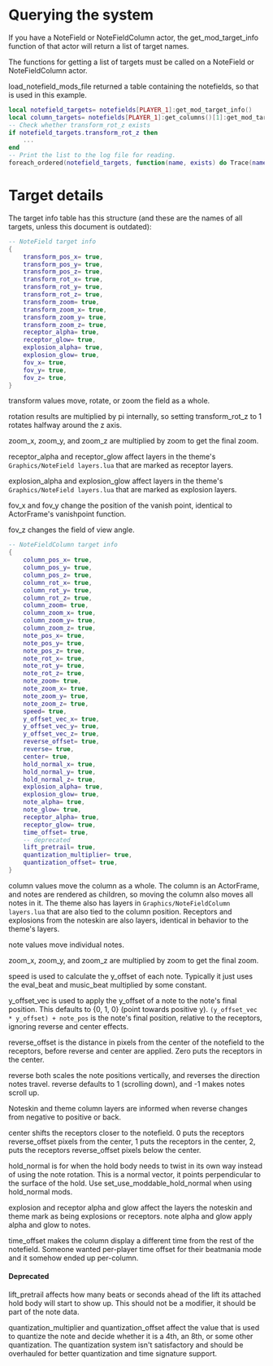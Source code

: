 # Querying the system
If you have a NoteField or NoteFieldColumn actor, the get_mod_target_info
function of that actor will return a list of target names.

The functions for getting a list of targets must be called on a NoteField or
NoteFieldColumn actor.

load_notefield_mods_file returned a table containing the notefields, so that
is used in this example.

```lua
local notefield_targets= notefields[PLAYER_1]:get_mod_target_info()
local column_targets= notefields[PLAYER_1]:get_columns()[1]:get_mod_target_info()
-- Check whether transform_rot_z exists
if notefield_targets.transform_rot_z then
	...
end
-- Print the list to the log file for reading.
foreach_ordered(notefield_targets, function(name, exists) do Trace(name) end)
```

# Target details

The target info table has this structure (and these are the names of all
targets, unless this document is outdated):
```lua
-- NoteField target info
{
	transform_pos_x= true,
	transform_pos_y= true,
	transform_pos_z= true,
	transform_rot_x= true,
	transform_rot_y= true,
	transform_rot_z= true,
	transform_zoom= true,
	transform_zoom_x= true,
	transform_zoom_y= true,
	transform_zoom_z= true,
	receptor_alpha= true,
	receptor_glow= true,
	explosion_alpha= true,
	explosion_glow= true,
	fov_x= true,
	fov_y= true,
	fov_z= true,
}
```
transform values move, rotate, or zoom the field as a whole.

rotation results are multiplied by pi internally, so setting transform_rot_z
to 1 rotates halfway around the z axis.

zoom_x, zoom_y, and zoom_z are multiplied by zoom to get the final zoom.

receptor_alpha and receptor_glow affect layers in the theme's
```Graphics/NoteField layers.lua``` that are marked as receptor layers.

explosion_alpha and explosion_glow affect layers in the theme's
```Graphics/NoteField layers.lua``` that are marked as explosion layers.

fov_x and fov_y change the position of the vanish point, identical to
ActorFrame's vanishpoint function.

fov_z changes the field of view angle.

```lua
-- NoteFieldColumn target info
{
	column_pos_x= true,
	column_pos_y= true,
	column_pos_z= true,
	column_rot_x= true,
	column_rot_y= true,
	column_rot_z= true,
	column_zoom= true,
	column_zoom_x= true,
	column_zoom_y= true,
	column_zoom_z= true,
	note_pos_x= true,
	note_pos_y= true,
	note_pos_z= true,
	note_rot_x= true,
	note_rot_y= true,
	note_rot_z= true,
	note_zoom= true,
	note_zoom_x= true,
	note_zoom_y= true,
	note_zoom_z= true,
	speed= true,
	y_offset_vec_x= true,
	y_offset_vec_y= true,
	y_offset_vec_z= true,
	reverse_offset= true,
	reverse= true,
	center= true,
	hold_normal_x= true,
	hold_normal_y= true,
	hold_normal_z= true,
	explosion_alpha= true,
	explosion_glow= true,
	note_alpha= true,
	note_glow= true,
	receptor_alpha= true,
	receptor_glow= true,
	time_offset= true,
	-- deprecated
	lift_pretrail= true,
	quantization_multiplier= true,
	quantization_offset= true,
}
```

column values move the column as a whole.  The column is an ActorFrame, and
notes are rendered as children, so moving the column also moves all notes in
it.  The theme also has layers in ```Graphics/NoteFieldColumn layers.lua```
that are also tied to the column position.  Receptors and explosions from the
noteskin are also layers, identical in behavior to the theme's layers.

note values move individual notes.

zoom_x, zoom_y, and zoom_z are multiplied by zoom to get the final zoom.

speed is used to calculate the y_offset of each note.  Typically it just uses
the eval_beat and music_beat multiplied by some constant.

y_offset_vec is used to apply the y_offset of a note to the note's final
position.  This defaults to {0, 1, 0} (point towards positive y).
```(y_offset_vec * y_offset) + note_pos``` is the note's final position,
relative to the receptors, ignoring reverse and center effects.

reverse_offset is the distance in pixels from the center of the notefield to
the receptors, before reverse and center are applied.  Zero puts the
receptors in the center.

reverse both scales the note positions vertically, and reverses the direction
notes travel.  reverse defaults to 1 (scrolling down), and -1 makes notes
scroll up.

Noteskin and theme column layers are informed when reverse changes from
negative to positive or back.

center shifts the receptors closer to the notefield.  0 puts the receptors
reverse_offset pixels from the center, 1 puts the receptors in the center,
2, puts the receptors reverse_offset pixels below the center.

hold_normal is for when the hold body needs to twist in its own way instead
of using the note rotation.  This is a normal vector, it points perpendicular
to the surface of the hold.  Use set_use_moddable_hold_normal when using
hold_normal mods.

explosion and receptor alpha and glow affect the layers the noteskin and
theme mark as being explosions or receptors.  note alpha and glow apply alpha
and glow to notes.

time_offset makes the column display a different time from the rest of the
notefield.  Someone wanted per-player time offset for their beatmania mode
and it somehow ended up per-column.

#### Deprecated

lift_pretrail affects how many beats or seconds ahead of the lift its
attached hold body will start to show up.  This should not be a modifier, it
should be part of the note data.

quantization_multiplier and quantization_offset affect the value that is used
to quantize the note and decide whether it is a 4th, an 8th, or some other
quantization.  The quantization system isn't satisfactory and should be
overhauled for better quantization and time signature support.
